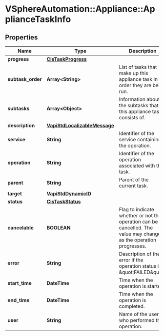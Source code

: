 # VSphereAutomation::Appliance::ApplianceTaskInfo

## Properties
Name | Type | Description | Notes
------------ | ------------- | ------------- | -------------
**progress** | [**CisTaskProgress**](CisTaskProgress.md) |  | [optional] 
**subtask_order** | **Array&lt;String&gt;** | List of tasks that make up this appliance task in the order they are being run. | 
**subtasks** | **Array&lt;Object&gt;** | Information about the subtasks that this appliance task consists of. | 
**description** | [**VapiStdLocalizableMessage**](VapiStdLocalizableMessage.md) |  | 
**service** | **String** | Identifier of the service containing the operation. | 
**operation** | **String** | Identifier of the operation associated with the task. | 
**parent** | **String** | Parent of the current task. | [optional] 
**target** | [**VapiStdDynamicID**](VapiStdDynamicID.md) |  | [optional] 
**status** | [**CisTaskStatus**](CisTaskStatus.md) |  | 
**cancelable** | **BOOLEAN** | Flag to indicate whether or not the operation can be cancelled. The value may change as the operation progresses. | 
**error** | **String** | Description of the error if the operation status is \&quot;FAILED\&quot;. | [optional] 
**start_time** | **DateTime** | Time when the operation is started. | [optional] 
**end_time** | **DateTime** | Time when the operation is completed. | [optional] 
**user** | **String** | Name of the user who performed the operation. | [optional] 


